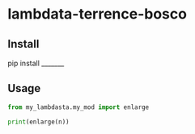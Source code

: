 # lambdata-terrence-bosco

## Install 

pip install _______

## Usage 
```python
from my_lambdasta.my_mod import enlarge

print(enlarge(n))
```